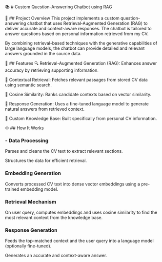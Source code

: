 📚 # Custom Question-Answering Chatbot using RAG 

🧠 ## Project Overview
This project implements a custom question-answering chatbot that uses Retrieval-Augmented Generation (RAG) to deliver accurate and context-aware responses. The chatbot is tailored to answer questions based on personal information retrieved from my CV.

By combining retrieval-based techniques with the generative capabilities of large language models, the chatbot can provide detailed and relevant answers grounded in the source data.

🚀 ## Features
🔍 Retrieval-Augmented Generation (RAG): Enhances answer accuracy by retrieving supporting information.

📄 Contextual Retrieval: Fetches relevant passages from stored CV data using semantic search.

🧮 Cosine Similarity: Ranks candidate contexts based on vector similarity.

🤖 Response Generation: Uses a fine-tuned language model to generate natural answers from retrieved context.

🧠 Custom Knowledge Base: Built specifically from personal CV information.

⚙️ ## How It Works
### - Data Processing

Parses and cleans the CV text to extract relevant sections.

Structures the data for efficient retrieval.

### Embedding Generation

Converts processed CV text into dense vector embeddings using a pre-trained embedding model.

### Retrieval Mechanism

On user query, computes embeddings and uses cosine similarity to find the most relevant context from the knowledge base.

### Response Generation

Feeds the top-matched context and the user query into a language model (optionally fine-tuned).

Generates an accurate and context-aware answer.
